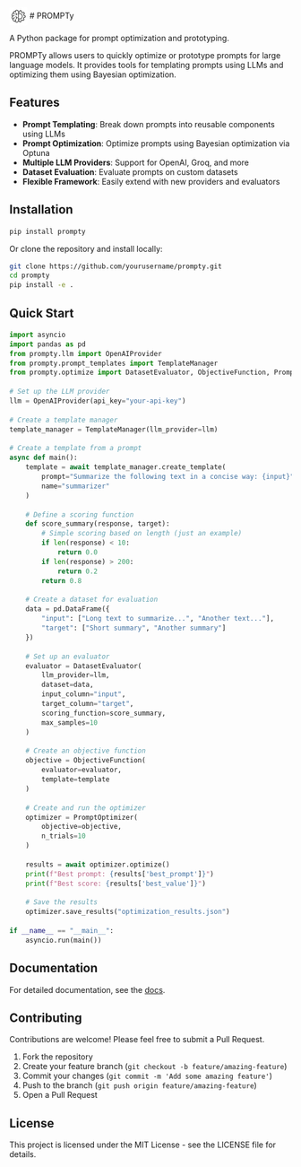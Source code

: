 <img src="images/prompty_icon.png" width="32" alt="Logo" style="vertical-align: middle;"/>  
# PROMPTy

A Python package for prompt optimization and prototyping.

PROMPTy allows users to quickly optimize or prototype prompts for large language models. It provides tools for templating prompts using LLMs and optimizing them using Bayesian optimization.

## Features

- **Prompt Templating**: Break down prompts into reusable components using LLMs
- **Prompt Optimization**: Optimize prompts using Bayesian optimization via Optuna
- **Multiple LLM Providers**: Support for OpenAI, Groq, and more
- **Dataset Evaluation**: Evaluate prompts on custom datasets
- **Flexible Framework**: Easily extend with new providers and evaluators

## Installation

```bash
pip install prompty
```

Or clone the repository and install locally:

```bash
git clone https://github.com/yourusername/prompty.git
cd prompty
pip install -e .
```

## Quick Start

```python
import asyncio
import pandas as pd
from prompty.llm import OpenAIProvider
from prompty.prompt_templates import TemplateManager
from prompty.optimize import DatasetEvaluator, ObjectiveFunction, PromptOptimizer

# Set up the LLM provider
llm = OpenAIProvider(api_key="your-api-key")

# Create a template manager
template_manager = TemplateManager(llm_provider=llm)

# Create a template from a prompt
async def main():
    template = await template_manager.create_template(
        prompt="Summarize the following text in a concise way: {input}",
        name="summarizer"
    )
    
    # Define a scoring function
    def score_summary(response, target):
        # Simple scoring based on length (just an example)
        if len(response) < 10:
            return 0.0
        if len(response) > 200:
            return 0.2
        return 0.8
    
    # Create a dataset for evaluation
    data = pd.DataFrame({
        "input": ["Long text to summarize...", "Another text..."],
        "target": ["Short summary", "Another summary"]
    })
    
    # Set up an evaluator
    evaluator = DatasetEvaluator(
        llm_provider=llm,
        dataset=data,
        input_column="input",
        target_column="target",
        scoring_function=score_summary,
        max_samples=10
    )
    
    # Create an objective function
    objective = ObjectiveFunction(
        evaluator=evaluator,
        template=template
    )
    
    # Create and run the optimizer
    optimizer = PromptOptimizer(
        objective=objective,
        n_trials=10
    )
    
    results = await optimizer.optimize()
    print(f"Best prompt: {results['best_prompt']}")
    print(f"Best score: {results['best_value']}")
    
    # Save the results
    optimizer.save_results("optimization_results.json")

if __name__ == "__main__":
    asyncio.run(main())
```

## Documentation

For detailed documentation, see the [docs](https://github.com/yourusername/prompty/docs).

## Contributing

Contributions are welcome! Please feel free to submit a Pull Request.

1. Fork the repository
2. Create your feature branch (`git checkout -b feature/amazing-feature`)
3. Commit your changes (`git commit -m 'Add some amazing feature'`)
4. Push to the branch (`git push origin feature/amazing-feature`)
5. Open a Pull Request

## License

This project is licensed under the MIT License - see the LICENSE file for details.
